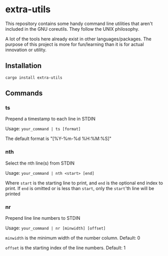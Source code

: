 # extra-utils

This repository contains some handy command line utilities that aren't included in the
GNU coreutils. They follow the UNIX philosophy.

A lot of the tools here already exist in other languages/packages. The purpose of this
project is more for fun/learning than it is for actual innovation or utility.

## Installation
```
cargo install extra-utils
```

## Commands

### ts
Prepend a timestamp to each line in STDIN

Usage: `your_command | ts [format]`

The default format is "[%Y-%m-%d %H:%M:%S]"

### nth
Select the nth line(s) from STDIN

Usage: `your_command | nth <start> [end]`

Where `start` is the starting line to print, and `end` is the optional end index to
print. If `end` is omitted or is less than `start`, only the `start`'th line will be
printed

### nr
Prepend line line numbers to STDIN

Usage: `your_command | nr [minwidth] [offset]`

`minwidth` is the minimum width of the number column. Default: 0

`offset` is the starting index of the line numbers. Default: 1
